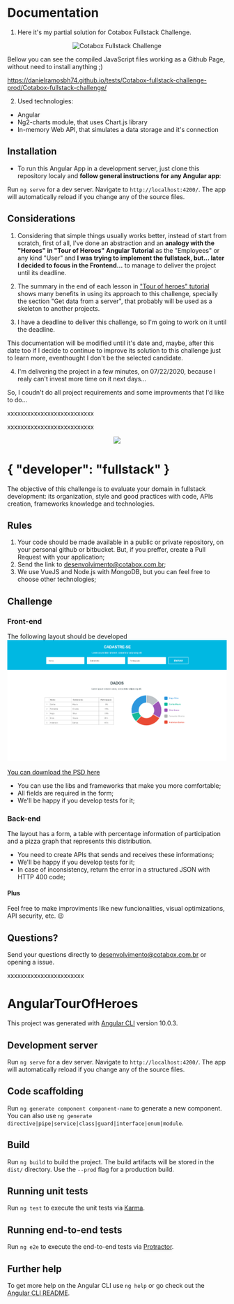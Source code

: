# Documentation

1. Here it's my partial solution for Cotabox Fullstack Challenge.

<p align="center">
<img src="https://raw.githubusercontent.com/danielramosbh74/Cotabox-fullstack-challenge/master/src/assets/Cotabox-fullstack-challenge-running.png" width="400" alt="Cotabox Fullstack Challenge">
</p>

Bellow you can see the compiled JavaScript files working as a Github Page, without need to install anything ;)

https://danielramosbh74.github.io/tests/Cotabox-fullstack-challenge-prod/Cotabox-fullstack-challenge/

2. Used technologies:

- Angular
- Ng2-charts module, that uses Chart.js library
- In-memory Web API, that simulates a data storage and it's connection

## Installation

- To run this Angular App in a development server, just clone this repository localy and **follow general instructions for any Angular app**:

Run `ng serve` for a dev server. Navigate to `http://localhost:4200/`. The app will automatically reload if you change any of the source files.

## Considerations

1. Considering that simple things usually works better, instead of start from scratch, first of all, I've done an abstraction and an **analogy with the "Heroes" in "Tour of Heroes" Angular Tutorial** as the "Employees" or any kind "User" and **I was trying to implement the fullstack, but... later I decided to focus in the Frontend...** to manage to deliver the project until its deadline. 

2. The summary in the end of each lesson in ["Tour of heroes" tutorial](https://github.com/danielramosbh74/Cotabox-fullstack-challenge#angulartourofheroes) shows many benefits in using its approach to this challenge, specially the section "Get data from a server", that probably will be used as a skeleton to another projects.

3. I have a deadline to deliver this challenge, so I'm going to work on it until the deadline.

This documentation will be modified until it's date and, maybe, after this date too if I decide to continue to improve its solution to this challenge just to learn more, eventhought I don't be the selected candidate.

4. I'm delivering the project in a few minutes, on 07/22/2020, because I realy can't invest more time on it next days... 

So, I coudn't do all project requirements and some improvments that I'd like to do...



xxxxxxxxxxxxxxxxxxxxxxxxxx


xxxxxxxxxxxxxxxxxxxxxxxxxx


<p align="center">
  <img src="./Grupo 116@2x.png" width="300">
</p>

# { "developer": "fullstack" }

The objective of this challenge is to evaluate your domain in fullstack development: its organization, style and good practices with code, APIs creation, frameworks knowledge and technologies.

## Rules

1. Your code should be made available in a public or private repository, on your personal github or bitbucket. But, if you preffer, create a Pull Request with your application;
2. Send the link to desenvolvimento@cotabox.com.br;
3. We use VueJS and Node.js with MongoDB, but you can feel free to choose other technologies;

## Challenge

### Front-end

The following layout should be developed
![layout](layout-onepage.png)

[You can download the PSD here](layout-onepage.psd)

- You can use the libs and frameworks that make you more comfortable;
- All fields are required in the form;
- We'll be happy if you develop tests for it;

### Back-end

The layout has a form, a table with percentage information of participation and a pizza graph that represents this distribution.

- You need to create APIs that sends and receives these informations;
- We'll be happy if you develop tests for it;
- In case of inconsistency, return the error in a structured JSON with HTTP 400 code;

#### Plus

Feel free to make improviments like new funcionalities, visual optimizations, API security, etc. 😉

## Questions?

Send your questions directly to desenvolvimento@cotabox.com.br or opening a issue.


xxxxxxxxxxxxxxxxxxxxxxx


# AngularTourOfHeroes

This project was generated with [Angular CLI](https://github.com/angular/angular-cli) version 10.0.3.

## Development server

Run `ng serve` for a dev server. Navigate to `http://localhost:4200/`. The app will automatically reload if you change any of the source files.

## Code scaffolding

Run `ng generate component component-name` to generate a new component. You can also use `ng generate directive|pipe|service|class|guard|interface|enum|module`.

## Build

Run `ng build` to build the project. The build artifacts will be stored in the `dist/` directory. Use the `--prod` flag for a production build.

## Running unit tests

Run `ng test` to execute the unit tests via [Karma](https://karma-runner.github.io).

## Running end-to-end tests

Run `ng e2e` to execute the end-to-end tests via [Protractor](http://www.protractortest.org/).

## Further help

To get more help on the Angular CLI use `ng help` or go check out the [Angular CLI README](https://github.com/angular/angular-cli/blob/master/README.md).
